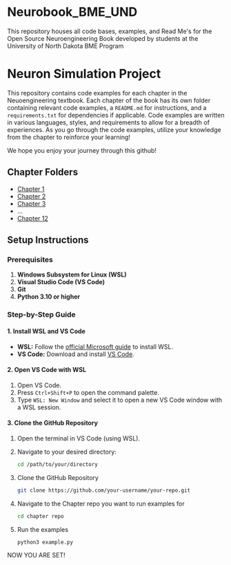 # Neurobook_BME_UND
This repository houses all code bases, examples, and Read Me's for the Open Source Neuroengineering Book developed by students at the University of North Dakota BME Program

# Neuron Simulation Project

This repository contains code examples for each chapter in the Neuoengineering textbook. Each chapter of the book has its own folder containing relevant code examples, a `README.md` for instructions, and a `requirements.txt` for dependencies if applicable.
Code examples are written in various languages, styles, and requirements to allow for a breadth of experiences. As you go through the code examples, utilize your knowledge from the chapter to reinforce your learning!

We hope you enjoy your journey through this github!

## Chapter Folders

- [Chapter 1](Chapter1)
- [Chapter 2](Chapter2)
- [Chapter 3](Chapter3)
- ...
- [Chapter 12](Chapter12)

## Setup Instructions

### Prerequisites

1. **Windows Subsystem for Linux (WSL)**
2. **Visual Studio Code (VS Code)**
3. **Git**
4. **Python 3.10 or higher**

### Step-by-Step Guide

#### 1. Install WSL and VS Code

- **WSL:** Follow the [official Microsoft guide](https://docs.microsoft.com/en-us/windows/wsl/install) to install WSL.
- **VS Code:** Download and install [VS Code](https://code.visualstudio.com/).

#### 2. Open VS Code with WSL

1. Open VS Code.
2. Press `Ctrl+Shift+P` to open the command palette.
3. Type `WSL: New Window` and select it to open a new VS Code window with a WSL session.

#### 3. Clone the GitHub Repository

1. Open the terminal in VS Code (using WSL).
2. Navigate to your desired directory:

   ```sh
   cd /path/to/your/directory
   
3. Clone the GitHub Repository
   ```sh
   git clone https://github.com/your-username/your-repo.git

4. Navigate to the Chapter repo you want to run examples for
   ```sh
   cd chapter repo

5. Run the examples
   ```sh
   python3 example.py

NOW YOU ARE SET!


